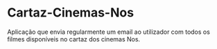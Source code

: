 # Cartaz-Cinemas-Nos
Aplicação que envia regularmente um email ao utilizador com todos os filmes disponíveis no cartaz dos cinemas Nos.
